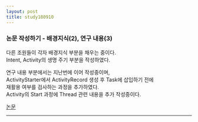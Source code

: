 ```yaml
---
layout: post
title: study180910
---
```


<h3>논문 작성하기 - 배경지식(2), 연구 내용(3)</h3>

다른 조원들이 각자 배경지식 부분을 채우는 중이다.   
Intent,  Activity의 생명 주기 부분을 작성하였다.   

연구 내용 부분에서는 지난번에 이어 작성중이며,   
ActivityStarter에서 ActivityRecord 생성 후 Task에 삽입하기 전에   
재활용 여부를 검사하는 과정을 추가하였다.   
Activity의 Start 과정에 Thread 관련 내용을 추가 작성중이다. 
   
[논문](https://1drv.ms/w/s!AihotqYZBBl3iCRxxR6rKKQoZT5m)
* * *

